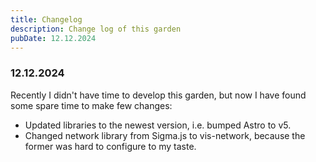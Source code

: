 ```yaml
---
title: Changelog
description: Change log of this garden
pubDate: 12.12.2024
---
```

### 12.12.2024
Recently I didn't have time to develop this garden, but now I have found some spare time to make few changes:
- Updated libraries to the newest version, i.e. bumped Astro to v5.
- Changed network library from Sigma.js to vis-network, because the former was hard to configure to my taste.